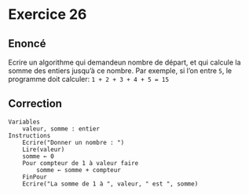 # Exercice 26

## Enoncé

Ecrire un algorithme qui demandeun nombre de départ, et qui calcule la somme des entiers jusqu’à ce nombre. Par exemple, si l’on entre `5`, le programme doit calculer:
`1 + 2 + 3 + 4 + 5 = 15`

## Correction

```
Variables
    valeur, somme : entier
Instructions
    Ecrire("Donner un nombre : ")
    Lire(valeur)
    somme ← 0
    Pour compteur de 1 à valeur faire
        somme ← somme + compteur
    FinPour
    Ecrire("La somme de 1 à ", valeur, " est ", somme)
```

